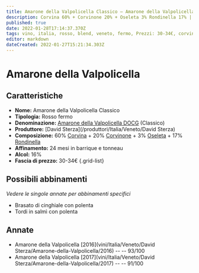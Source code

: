```yaml
---
title: Amarone della Valpolicella Classico – Amarone della Valpolicella Classico DOCG – David Sterza – Veneto (IT) – 30-34€ – 5★
description: Corvina 60% + Corvinone 20% + Oseleta 3% Rondinella 17% | Brasato di cinghiale con polenta – Tordi in salmì con polenta
published: true
date: 2022-01-28T17:14:37.370Z
tags: vino, italia, rosso, blend, veneto, fermo, Prezzi: 30-34€, corvina, rondinella, corvinone, oseleta, Brasato di cinghiale con polenta, Tordi in salmì con polenta
editor: markdown
dateCreated: 2022-01-27T15:21:34.303Z
---
```


# Amarone della Valpolicella

## Caratteristiche
- **Nome:** <span class="nome">Amarone della Valpolicella Classico</span>
- **Tipologia:** Rosso fermo
- **Denominazione:** <span class="denominazione">[Amarone della Valpolicella DOCG](/denominazioni/Italia/Veneto/DOCG/Amarone-della-Valpolicella) (Classico)</span>
- **Produttore:** <span class="cantina">[David Sterza](/produttori/Italia/Veneto/David Sterza)</span> 
- **Composizione:** 60% [Corvina](/vitigni/Italia/bacca-nera/corvina) + 20% [Corvinone](/vitigni/Italia/bacca-nera/corvinone) + 3% [Oseleta](/vitigni/Italia/bacca-nera/oseleta) + 17% [Rondinella](/vitigni/Italia/bacca-nera/rondinella)
- **Affinamento:** 24 mesi in barrique e tonneau
- **Alcol:** 16%
- **Fascia di prezzo:** 30-34€
{.grid-list}


## Possibili abbinamenti
*Vedere le singole annate per abbinamenti specifici*

- Brasato di cinghiale con polenta
- Tordi in salmì con polenta


## Annate

- Amarone della Valpolicella [2016](vini/Italia/Veneto/David Sterza/Amarone-della-Valpolicella/2016) -- <span class="star-5"></span> -- 93/100
- Amarone della Valpolicella [2017](vini/Italia/Veneto/David Sterza/Amarone-della-Valpolicella/2017) -- <span class="star-5"></span> -- 91/100